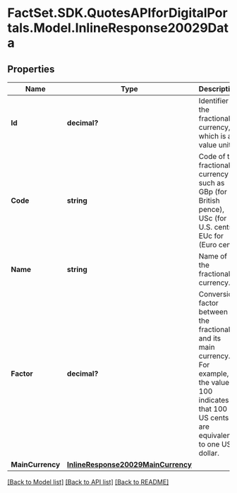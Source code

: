 # FactSet.SDK.QuotesAPIforDigitalPortals.Model.InlineResponse20029Data

## Properties

Name | Type | Description | Notes
------------ | ------------- | ------------- | -------------
**Id** | **decimal?** | Identifier of the fractional currency, which is a value unit. | [optional] 
**Code** | **string** | Code of the fractional currency such as GBp (for British pence), USc (for U.S. cents), EUc for (Euro cent). | [optional] 
**Name** | **string** | Name of the fractional currency. | [optional] 
**Factor** | **decimal?** | Conversion factor between the fractional and its main currency. For example, the value 100 indicates that 100 US cents are equivalent to one US dollar. | [optional] 
**MainCurrency** | [**InlineResponse20029MainCurrency**](InlineResponse20029MainCurrency.md) |  | [optional] 

[[Back to Model list]](../README.md#documentation-for-models) [[Back to API list]](../README.md#documentation-for-api-endpoints) [[Back to README]](../README.md)

